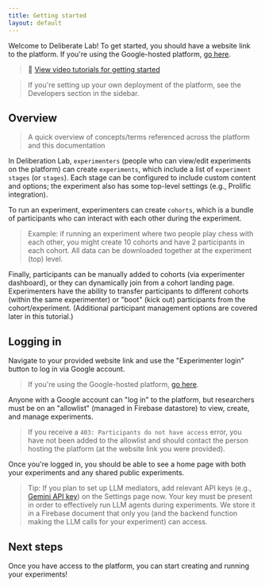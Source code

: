 ```yaml
---
title: Getting started
layout: default
---
```


Welcome to Deliberate Lab! To get started, you should have a website
link to the platform. If you're using the Google-hosted platform,
[go here](https://deliberate-lab.appspot.com/).

> 🎥 [View video tutorials for getting started](https://www.youtube.com/playlist?list=PLpC76pxkGLrBb5R7NViRloBzUkn8UQbr0)

> If you're setting up your own deployment of the platform,
see the Developers section in the sidebar.

## Overview

> A quick overview of concepts/terms referenced across the platform
and this documentation

In Deliberation Lab, `experimenters` (people who can view/edit experiments
on the platform) can create `experiments`, which include a list of
`experiment stages` (or `stages`). Each stage can be configured to include
custom content and options; the experiment also has some top-level settings
(e.g., Prolific integration).

<!-- TODO: Add screenshot -->

To run an experiment, experimenters can create `cohorts`, which is a
bundle of participants who can interact with each other during the experiment.

> Example: if running an experiment where two people play chess with each
other, you might create 10 cohorts and have 2 participants in each cohort.
All data can be downloaded together at the experiment (top) level.

Finally, participants can be manually added to cohorts (via experimenter
dashboard), or they can dynamically join from a cohort landing page.
Experimenters have the ability to transfer participants to different cohorts
(within the same experimenter) or "boot" (kick out) participants from
the cohort/experiment. (Additional participant management options
are covered later in this tutorial.)

## Logging in

Navigate to your provided website link and use the "Experimenter login"
button to log in via Google account.

> If you're using the Google-hosted platform,
[go here](https://deliberate-lab.appspot.com/).

Anyone with a Google account can "log in" to the platform, but researchers
must be on an "allowlist" (managed in Firebase datastore) to view, create, and
manage experiments.

> If you receive a `403: Participants do not have access`
error, you have not been added to the allowlist and should contact
the person hosting the platform (at the website link you were provided).

Once you're logged in, you should be able to see a home page with
both your experiments and any shared public experiments.

> Tip: If you plan to set up LLM mediators, add relevant API keys
(e.g., [Gemini API key](https://ai.google.dev/gemini-api/docs/api-key))
on the Settings page now. Your key must be present in order to effectively
run LLM agents during experiments. We store it in a Firebase document
that only you (and the backend function making the LLM calls
for your experiment) can access.

## Next steps
Once you have access to the platform, you can start creating and running
your experiments!